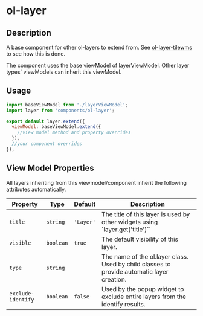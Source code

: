 # ol-layer
## Description
A base component for other ol-layers to extend from. See [ol-layer-tilewms](ol-layer-tilewms.md) to see how this is done.

The component uses the base viewModel of layerViewModel. Other layer types' viewModels can inherit this viewModel.

## Usage

```JavaScript
import baseViewModel from './layerViewModel';
import layer from 'components/ol-layer';

export default layer.extend({
  viewModel: baseViewModel.extend({
    //view model method and property overrides
  }),
  //your component overrides
});
```

## View Model Properties
All layers inheriting from this viewmodel/component inherit the following attributes automatically.

Property           | Type      | Default   | Description
------------------ | --------- | --------- | ------------------------------------------------------------------------------------------
`title`            | `string`  | `'Layer'` | The title of this layer is used by other widgets using `layer.get('title')``
`visible`          | `boolean` | `true`    | The default visibility of this layer.
`type`             | `string`  |           | The name of the ol.layer class. Used by child classes to provide automatic layer creation.
`exclude-identify` | `boolean` | `false`   | Used by the popup widget to exclude entire layers from the identify results.
